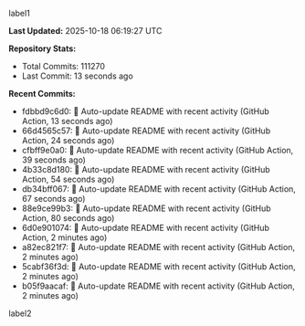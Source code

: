 
label1 
<!-- ACTIVITY_START -->
**Last Updated:** 2025-10-18 06:19:27 UTC

**Repository Stats:**
- Total Commits: 111270
- Last Commit: 13 seconds ago

**Recent Commits:**
- fdbbd9c6d0: 🤖 Auto-update README with recent activity (GitHub Action, 13 seconds ago)
- 66d4565c57: 🤖 Auto-update README with recent activity (GitHub Action, 24 seconds ago)
- cfbff9e0a0: 🤖 Auto-update README with recent activity (GitHub Action, 39 seconds ago)
- 4b33c8d180: 🤖 Auto-update README with recent activity (GitHub Action, 54 seconds ago)
- db34bff067: 🤖 Auto-update README with recent activity (GitHub Action, 67 seconds ago)
- 88e9ce99b3: 🤖 Auto-update README with recent activity (GitHub Action, 80 seconds ago)
- 6d0e901074: 🤖 Auto-update README with recent activity (GitHub Action, 2 minutes ago)
- a82ec821f7: 🤖 Auto-update README with recent activity (GitHub Action, 2 minutes ago)
- 5cabf36f3d: 🤖 Auto-update README with recent activity (GitHub Action, 2 minutes ago)
- b05f9aacaf: 🤖 Auto-update README with recent activity (GitHub Action, 2 minutes ago)
<!-- ACTIVITY_END -->

label2
